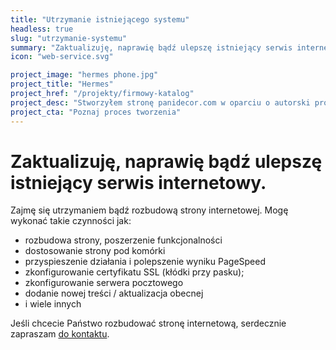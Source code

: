 ```yaml
---
title: "Utrzymanie istniejącego systemu"
headless: true
slug: "utrzymanie-systemu"
summary: "Zaktualizuję, naprawię bądź ulepszę istniejący serwis internetowy."
icon: "web-service.svg"

project_image: "hermes phone.jpg"
project_title: "Hermes"
project_href: "/projekty/firmowy-katalog"
project_desc: "Stworzyłem stronę panidecor.com w oparciu o autorski projekt graficzny. Postawiłem na wydajność, wygląd na komórkach oraz zgodność z SEO."
project_cta: "Poznaj proces tworzenia" 
---
```


# Zaktualizuję, naprawię bądź ulepszę istniejący serwis internetowy.
Zajmę się utrzymaniem bądź rozbudową strony internetowej. Mogę wykonać takie czynności jak:
- rozbudowa strony, poszerzenie funkcjonalności
- dostosowanie strony pod komórki
- przyspieszenie działania i polepszenie wyniku PageSpeed
- zkonfigurowanie certyfikatu SSL (kłódki przy pasku);
- zkonfigurowanie serwera pocztowego
- dodanie nowej treści / aktualizacja obecnej
- i wiele innych

Jeśli chcecie Państwo rozbudować stronę internetową, serdecznie zapraszam [do kontaktu](/kontakt/).